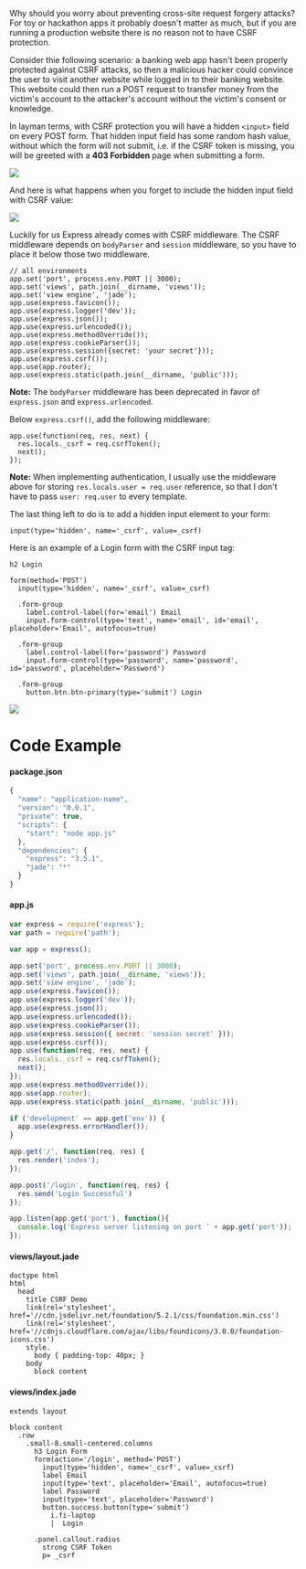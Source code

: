 Why should you worry about preventing cross-site request forgery attacks? For toy
or hackathon apps it probably doesn't matter as much, but if you are running a
production website there is no reason not to have CSRF protection.

Consider thie following scenario: a banking web app hasn't been properly
protected against CSRF attacks, so then a malicious hacker could convince
the user to visit another website while logged
in to their banking website. This website could then run a POST request
to transfer money from the victim's account to the attacker's account
without the victim's consent or knowledge.

In layman terms, with CSRF protection you will have a hidden `<input>` field
on every POST form. That hidden input field has some random hash value, without
which the form will not submit, i.e. if the CSRF token is missing, you will
be greeted with a **403 Forbidden** page when submitting a form.

![](images/backend/intermediate/csrf-protection-with-express-1.png)

And here is what happens when you forget to include the hidden input field with
CSRF value:

![](images/backend/intermediate/csrf-protection-with-express-2.png)

Luckily for us Express already comes with CSRF middleware. The CSRF middleware
depends on `bodyParser` and `session` middleware, so you have to place it below
those two middleware.

```
// all environments
app.set('port', process.env.PORT || 3000);
app.set('views', path.join(__dirname, 'views'));
app.set('view engine', 'jade');
app.use(express.favicon());
app.use(express.logger('dev'));
app.use(express.json());
app.use(express.urlencoded());
app.use(express.methodOverride());
app.use(express.cookieParser());
app.use(express.session({secret: 'your secret'}));
app.use(express.csrf());
app.use(app.router);
app.use(express.static(path.join(__dirname, 'public')));
```

**Note:** The `bodyParser` middleware has been deprecated in favor of `express.json` and
`express.urlencoded`.

Below `express.csrf()`, add the following middleware:

```
app.use(function(req, res, next) {
  res.locals._csrf = req.csrfToken();
  next();
});
```

**Note:** When implementing authentication, I usually use the middleware above
for storing `res.locals.user = req.user` reference, so that I don't have
to pass `user: req.user` to every template.

The last thing left to do is to add a hidden input element to your form:

```
input(type='hidden', name='_csrf', value=_csrf)
```

Here is an example of a Login form with the CSRF input tag:

```jade
h2 Login

form(method='POST')
  input(type='hidden', name='_csrf', value=_csrf)

  .form-group
    label.control-label(for='email') Email
    input.form-control(type='text', name='email', id='email', placeholder='Email', autofocus=true)

  .form-group
    label.control-label(for='password') Password
    input.form-control(type='password', name='password', id='password', placeholder='Password')

  .form-group
    button.btn.btn-primary(type='submit') Login
```

![](images/backend/intermediate/csrf-protection-with-express-3.png)

<div class="page-header">
  <h1>Code Example</h1>
</div>

#### package.json
```javascript
{
  "name": "application-name",
  "version": "0.0.1",
  "private": true,
  "scripts": {
    "start": "node app.js"
  },
  "dependencies": {
    "express": "3.5.1",
    "jade": "*"
  }
}
```

#### app.js
```javascript
var express = require('express');
var path = require('path');

var app = express();

app.set('port', process.env.PORT || 3000);
app.set('views', path.join(__dirname, 'views'));
app.set('view engine', 'jade');
app.use(express.favicon());
app.use(express.logger('dev'));
app.use(express.json());
app.use(express.urlencoded());
app.use(express.cookieParser());
app.use(express.session({ secret: 'session secret' }));
app.use(express.csrf());
app.use(function(req, res, next) {
  res.locals._csrf = req.csrfToken();
  next();
});
app.use(express.methodOverride());
app.use(app.router);
app.use(express.static(path.join(__dirname, 'public')));

if ('development' == app.get('env')) {
  app.use(express.errorHandler());
}

app.get('/', function(req, res) {
  res.render('index');
});

app.post('/login', function(req, res) {
  res.send('Login Successful')
});

app.listen(app.get('port'), function(){
  console.log('Express server listening on port ' + app.get('port'));
});
```

#### views/layout.jade

```jade
doctype html
html
  head
    title CSRF Demo
    link(rel='stylesheet', href='//cdn.jsdelivr.net/foundation/5.2.1/css/foundation.min.css')
    link(rel='stylesheet', href='//cdnjs.cloudflare.com/ajax/libs/foundicons/3.0.0/foundation-icons.css')
    style.
      body { padding-top: 40px; }
    body
      block content
```

#### views/index.jade
```jade
extends layout

block content
  .row
    .small-8.small-centered.columns
      h3 Login Form
      form(action='/login', method='POST')
        input(type='hidden', name='_csrf', value=_csrf)
        label Email
        input(type='text', placeholder='Email', autofocus=true)
        label Password
        input(type='text', placeholder='Password')
        button.success.button(type='submit')
          i.fi-laptop
          |  Login

      .panel.callout.radius
        strong CSRF Token
        p= _csrf
```